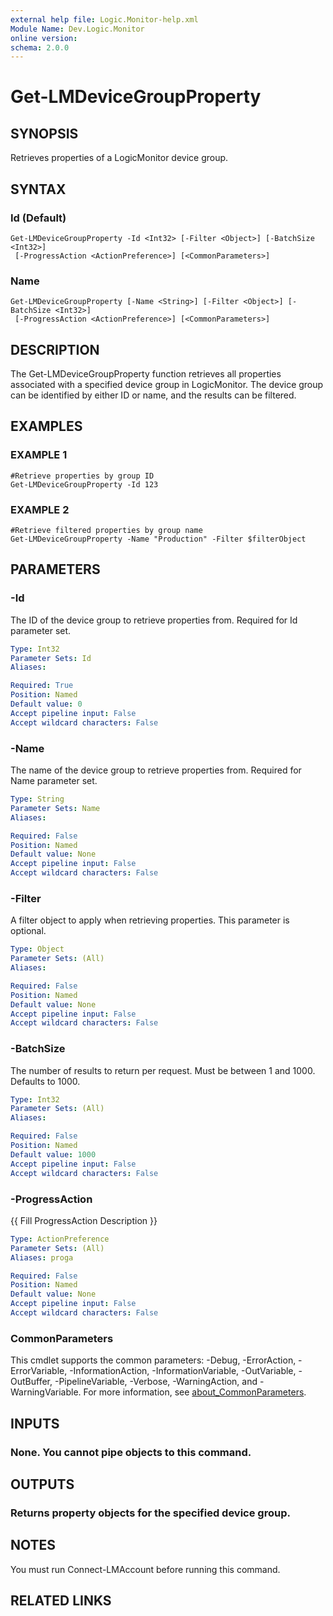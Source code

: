 ```yaml
---
external help file: Logic.Monitor-help.xml
Module Name: Dev.Logic.Monitor
online version:
schema: 2.0.0
---
```


# Get-LMDeviceGroupProperty

## SYNOPSIS
Retrieves properties of a LogicMonitor device group.

## SYNTAX

### Id (Default)
```
Get-LMDeviceGroupProperty -Id <Int32> [-Filter <Object>] [-BatchSize <Int32>]
 [-ProgressAction <ActionPreference>] [<CommonParameters>]
```

### Name
```
Get-LMDeviceGroupProperty [-Name <String>] [-Filter <Object>] [-BatchSize <Int32>]
 [-ProgressAction <ActionPreference>] [<CommonParameters>]
```

## DESCRIPTION
The Get-LMDeviceGroupProperty function retrieves all properties associated with a specified device group in LogicMonitor.
The device group can be identified by either ID or name, and the results can be filtered.

## EXAMPLES

### EXAMPLE 1
```
#Retrieve properties by group ID
Get-LMDeviceGroupProperty -Id 123
```

### EXAMPLE 2
```
#Retrieve filtered properties by group name
Get-LMDeviceGroupProperty -Name "Production" -Filter $filterObject
```

## PARAMETERS

### -Id
The ID of the device group to retrieve properties from.
Required for Id parameter set.

```yaml
Type: Int32
Parameter Sets: Id
Aliases:

Required: True
Position: Named
Default value: 0
Accept pipeline input: False
Accept wildcard characters: False
```

### -Name
The name of the device group to retrieve properties from.
Required for Name parameter set.

```yaml
Type: String
Parameter Sets: Name
Aliases:

Required: False
Position: Named
Default value: None
Accept pipeline input: False
Accept wildcard characters: False
```

### -Filter
A filter object to apply when retrieving properties.
This parameter is optional.

```yaml
Type: Object
Parameter Sets: (All)
Aliases:

Required: False
Position: Named
Default value: None
Accept pipeline input: False
Accept wildcard characters: False
```

### -BatchSize
The number of results to return per request.
Must be between 1 and 1000.
Defaults to 1000.

```yaml
Type: Int32
Parameter Sets: (All)
Aliases:

Required: False
Position: Named
Default value: 1000
Accept pipeline input: False
Accept wildcard characters: False
```

### -ProgressAction
{{ Fill ProgressAction Description }}

```yaml
Type: ActionPreference
Parameter Sets: (All)
Aliases: proga

Required: False
Position: Named
Default value: None
Accept pipeline input: False
Accept wildcard characters: False
```

### CommonParameters
This cmdlet supports the common parameters: -Debug, -ErrorAction, -ErrorVariable, -InformationAction, -InformationVariable, -OutVariable, -OutBuffer, -PipelineVariable, -Verbose, -WarningAction, and -WarningVariable. For more information, see [about_CommonParameters](http://go.microsoft.com/fwlink/?LinkID=113216).

## INPUTS

### None. You cannot pipe objects to this command.
## OUTPUTS

### Returns property objects for the specified device group.
## NOTES
You must run Connect-LMAccount before running this command.

## RELATED LINKS
